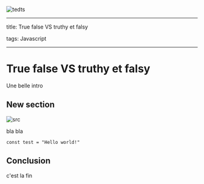 ![tedts](test)

---

title: True false VS truthy et falsy

tags: Javascript

---

# True false VS truthy et falsy

Une belle intro

## New section

![src](htp)

bla bla

```undefined
const test = "Hello world!"
```

## Conclusion

c'est la fin